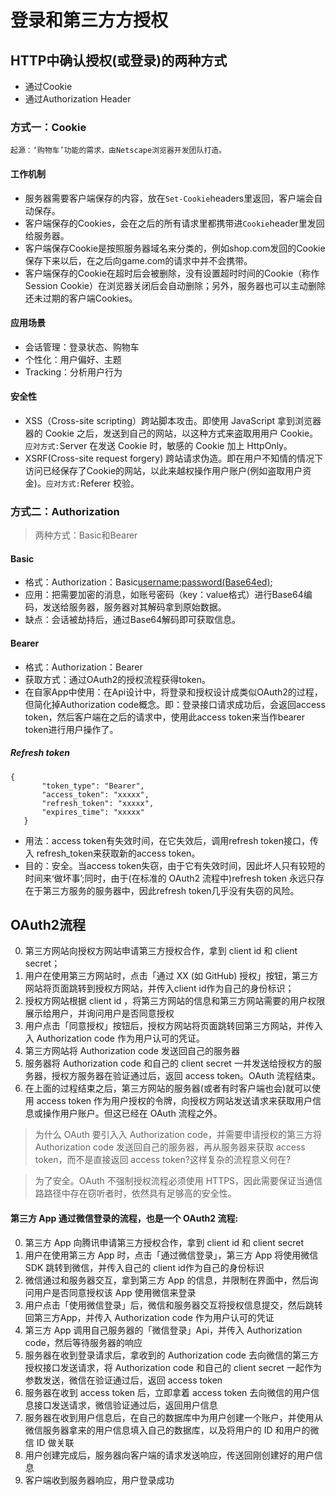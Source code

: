 # 登录和第三⽅方授权
## HTTP中确认授权(或登录)的两种方式
* 通过Cookie
* 通过Authorization Header

### 方式一：Cookie

	起源：‘购物车’功能的需求，由Netscape浏览器开发团队打造。
	
#### 工作机制
* 服务器需要客户端保存的内容，放在`Set-Cookie`headers里返回，客户端会自动保存。
* 客户端保存的Cookies，会在之后的所有请求里都携带进`Cookie`header里发回给服务器。
* 客户端保存Cookie是按照服务器域名来分类的，例如shop.com发回的Cookie保存下来以后，在之后向game.com的请求中并不会携带。
* 客户端保存的Cookie在超时后会被删除，没有设置超时时间的Cookie（称作Session Cookie）在浏览器关闭后会自动删除；另外，服务器也可以主动删除还未过期的客户端Cookies。

#### 应用场景
* 会话管理：登录状态、购物车
* 个性化：用户偏好、主题
* Tracking：分析用户行为


#### 安全性
* XSS（Cross-site scripting）跨站脚本攻击。即使用 JavaScript 拿到浏览器器的 Cookie 之后，发送到自己的网站，以这种方式来盗取⽤用户 Cookie。`应对方式:`Server 在发送 Cookie 时，敏感的 Cookie 加上 HttpOnly。
* XSRF(Cross-site request forgery) 跨站请求伪造。即在⽤户不知情的情况下访问已经保存了Cookie的网站，以此来越权操作用户账户(例如盗取用户资金)。`应对⽅式:`Referer 校验。

### 方式二：Authorization
> 两种方式：Basic和Bearer

#### Basic
* 格式：Authorization：Basic<username:password(Base64ed)>;
* 应用：把需要加密的消息，如账号密码（key：value格式）进行Base64编码，发送给服务器，服务器对其解码拿到原始数据。
* 缺点：会话被劫持后，通过Base64解码即可获取信息。

#### Bearer
* 格式：Authorization：Bearer<bearer token>
* 获取方式：通过OAuth2的授权流程获得token。
* 在自家App中使用：在Api设计中，将登录和授权设计成类似OAuth2的过程，但简化掉Authorization code概念。即：登录接口请求成功后，会返回access token，然后客户端在之后的请求中，使用此access token来当作bearer token进行用户操作了。

##### Refresh token

 ```
 {
	    "token_type": "Bearer",
	    "access_token": "xxxxx",
	    "refresh_token": "xxxxx",
	    "expires_time": "xxxxx"
	}
 ```
 
 * 用法：access token有失效时间，在它失效后，调用refresh token接口，传⼊ refresh_token来获取新的access token。
* 目的：安全。当access token失窃，由于它有失效时间，因此坏人只有较短的时间来‘做坏事’;同时，由于(在标准的 OAuth2 流程中)refresh token 永远只存在于第三方服务的服务器中，因此refresh token几乎没有失窃的⻛险。

## OAuth2流程

0. 第三⽅网站向授权方网站申请第三方授权合作，拿到 client id 和 client secret；
1. ⽤户在使⽤第三方⽹站时，点击「通过 XX (如 GitHub) 授权」按钮，第三方⽹站将页面跳转到授权方网站，并传入client id作为自己的身份标识；
2. 授权方⽹站根据 client id ，将第三方网站的信息和第三方网站需要的用户权限展示给用户，并询问用户是否同意授权
3. ⽤户点击「同意授权」按钮后，授权⽅⽹站将⻚面跳转回第三方⽹站，并传⼊入 Authorization code 作为⽤户认可的凭证。
4. 第三⽅网站将 Authorization code 发送回⾃己的服务器
5. 服务器将 Authorization code 和⾃己的 client secret ⼀并发送给授权方的服务器，授权方服务器在验证通过后，返回 access token。OAuth 流程结束。
6. 在上⾯的过程结束之后，第三⽅网站的服务器(或者有时客户端也会)就可以使用 access token 作为⽤户授权的令牌，向授权⽅网站发送请求来获取⽤户信息或操作⽤户账户。但这已经在 OAuth 流程之外。

> 为什么 OAuth 要引⼊入 Authorization code，并需要申请授权的第三方将 Authorization code 发送回⾃己的服务器，再从服务器来获取 access token，⽽不是直接返回 access token?这样复杂的流程意义何在?   

> 为了安全。OAuth 不强制授权流程必须使用 HTTPS，因此需要保证当通信路路径中存在窃听者时，依然具有⾜够⾼的安全性。

#### 第三方 App 通过微信登录的流程，也是一个 OAuth2 流程:

0. 第三⽅ App 向腾讯申请第三方授权合作，拿到 client id 和 client secret
1. ⽤户在使⽤第三方 App 时，点击「通过微信登录」，第三方 App 将使用微信 SDK 跳转到微信，并传⼊⾃己的 client id作为⾃己的身份标识
2. 微信通过和服务器交互，拿到第三方 App 的信息，并限制在界⾯中，然后询问⽤户是否同意授权该 App 使⽤微信来登录
3. ⽤户点击「使⽤微信登录」后，微信和服务器交互将授权信息提交，然后跳转回第三方App，并传入 Authorization code 作为用户认可的凭证
4. 第三⽅ App 调用⾃己服务器的「微信登录」Api，并传⼊ Authorization code，然后等待服务器的响应
5. 服务器在收到登录请求后，拿收到的 Authorization code 去向微信的第三方授权接⼝发送请求，将 Authorization code 和⾃己的 client secret ⼀起作为参数发送，微信在验证通过后，返回 access token
6. 服务器在收到 access token 后，⽴即拿着 access token 去向微信的⽤户信息接⼝发送请求，微信验证通过后，返回⽤户信息
7. 服务器在收到⽤户信息后，在⾃己的数据库中为⽤户创建⼀个账户，并使⽤从微信服务器拿来的⽤户信息填入⾃己的数据库，以及将用户的 ID 和⽤户的微信 ID 做关联
8. ⽤户创建完成后，服务器向客户端的请求发送响应，传送回刚创建好的⽤户信息
9. 客户端收到服务器响应，⽤户登录成功

























